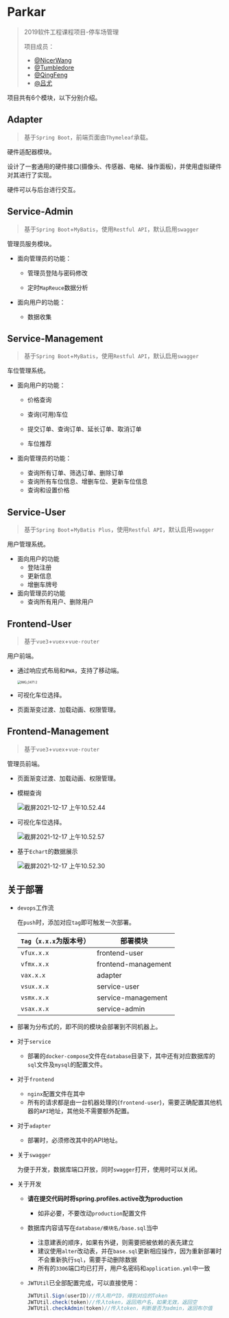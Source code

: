 # Parkar

> 2019软件工程课程项目-停车场管理
>
> 项目成员：
>
> * [@NicerWang](https://github.com/NicerWang)
>* [@Tumbledore](https://github.com/TumbledoreAlalalala)
> * [@QingFeng](https://github.com/lihangyu1913092)
> * [@吕尤](https://github.com/lvyou2000)

项目共有6个模块，以下分别介绍。

## Adapter

> 基于`Spring Boot`，前端页面由`Thymeleaf`承载。

硬件适配器模块。

设计了一套通用的硬件接口(摄像头、传感器、电梯、操作面板)，并使用虚拟硬件对其进行了实现。

硬件可以与后台进行交互。

## Service-Admin

> 基于`Spring Boot`+`MyBatis`，使用`Restful API`，默认启用`swagger`

管理员服务模块。

* 面向管理员的功能：

  * 管理员登陆与密码修改

  * 定时`MapReuce`数据分析

* 面向用户的功能：

  * 数据收集

## Service-Management

> 基于`Spring Boot`+`MyBatis`，使用`Restful API`，默认启用`swagger`

车位管理系统。

* 面向用户的功能：

  * 价格查询

  * 查询(可用)车位

  * 提交订单、查询订单、延长订单、取消订单

  * 车位推荐

* 面向管理员的功能：
  * 查询所有订单、筛选订单、删除订单
  * 查询所有车位信息、增删车位、更新车位信息
  * 查询和设置价格

## Service-User

> 基于`Spring Boot`+`MyBatis Plus`，使用`Restful API`，默认启用`swagger`

用户管理系统。

* 面向用户的功能
  * 登陆注册
  * 更新信息
  * 增删车牌号
* 面向管理员的功能
  * 查询所有用户、删除用户

## Frontend-User

> 基于`vue3`+`vuex`+`vue-router`

用户前端。

* 通过响应式布局和`PWA`，支持了移动端。

  <img src="https://pictures-nicerwang-1256891306.cos.ap-beijing.myqcloud.com//imgIMG_0471%202.PNG" alt="IMG_0471 2" style="zoom:50%;" />

* 可视化车位选择。

* 页面渐变过渡、加载动画、权限管理。

## Frontend-Management

> 基于`vue3`+`vuex`+`vue-router`

管理员前端。

* 页面渐变过渡、加载动画、权限管理。

* 模糊查询

  ![截屏2021-12-17 上午10.52.44](https://pictures-nicerwang-1256891306.cos.ap-beijing.myqcloud.com//img%E6%88%AA%E5%B1%8F2021-12-17%20%E4%B8%8A%E5%8D%8810.52.44.png)

* 可视化车位选择。

  ![截屏2021-12-17 上午10.52.57](https://pictures-nicerwang-1256891306.cos.ap-beijing.myqcloud.com//img%E6%88%AA%E5%B1%8F2021-12-17%20%E4%B8%8A%E5%8D%8810.52.57.png)

* 基于`Echart`的数据展示

  ![截屏2021-12-17 上午10.52.30](https://pictures-nicerwang-1256891306.cos.ap-beijing.myqcloud.com//img%E6%88%AA%E5%B1%8F2021-12-17%20%E4%B8%8A%E5%8D%8810.52.30.png)

## 关于部署

* `devops`工作流

  在`push`时，添加对应`tag`即可触发一次部署。

  | `Tag`（`x.x.x`为版本号） | 部署模块            |
  | ------------------------ | ------------------- |
  | `vfux.x.x`               | frontend-user       |
  | `vfmx.x.x`               | frontend-management |
  | `vax.x.x`                | adapter             |
  | `vsux.x.x`               | service-user        |
  | `vsmx.x.x`               | service-management  |
  | `vsax.x.x`               | service-admin       |

* 部署为分布式的，即不同的模块会部署到不同机器上。

* 对于`service`

  * 部署的`docker-compose`文件在`database`目录下，其中还有对应数据库的`sql`文件及`mysql`的配置文件。

* 对于`frontend`

  * `nginx`配置文件在其中
  * 所有的请求都是由一台机器处理的(`frontend-user`)，需要正确配置其他机器的`API`地址，其他处不需要额外配置。

* 对于`adapter`

  * 部署时，必须修改其中的API地址。

* 关于`swagger`

  为便于开发，数据库端口开放，同时`swagger`打开，使用时可以关闭。

* 关于开发

  * **请在提交代码时将spring.profiles.active改为production**
    
    * 如非必要，不要改动`production`配置文件
    
  * 数据库内容请写在`database/模块名/base.sql`当中
    * 注意建表的顺序，如果有外键，则需要把被依赖的表先建立
    * 建议使用`alter`改动表，并在`base.sql`更新相应操作，因为重新部署时不会重新执行`sql`，需要手动删除数据
    * 所有的`3306`端口均已打开，用户名密码和`application.yml`中一致
    
  * `JWTUtil`已全部配置完成，可以直接使用：

    ```java
    JWTUtil.Sign(userID)//传入用户ID，得到对应的Token
    JWTUtil.check(token)//传入token，返回用户名，如果无效，返回空
    JWTUtil.checkAdmin(token)//传入token，判断是否为admin，返回布尔值
    ```
